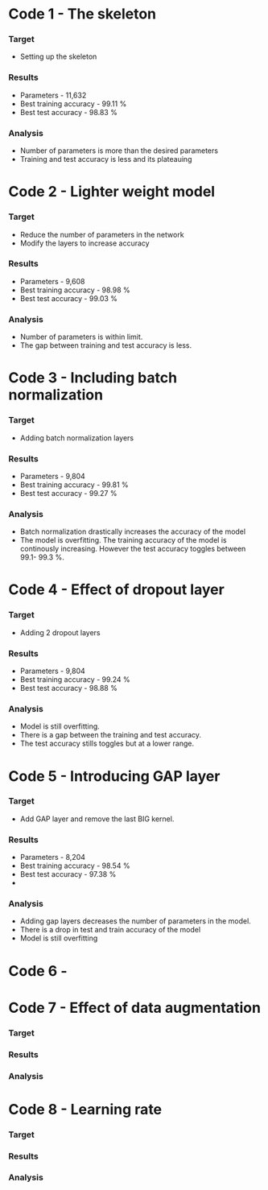 # Code 1 - The skeleton
### **Target** 
- Setting up the skeleton 
### **Results** 
- Parameters - 11,632
- Best training accuracy - 99.11 \%
- Best test accuracy - 98.83 \% <br/>
### **Analysis**
- Number of parameters is more than the desired parameters
- Training and test accuracy is less and its plateauing <br/>

# Code 2 - Lighter weight model
### **Target**
- Reduce the number of parameters in the network
- Modify the layers to increase accuracy
### **Results**
- Parameters - 9,608
- Best training accuracy - 98.98 \%
- Best test accuracy - 99.03 \% <br/>
### **Analysis**
- Number of parameters is within limit.
- The gap between training and test accuracy is less.<br/>

# Code 3 - Including batch normalization
### **Target**
- Adding batch normalization layers
### **Results**
- Parameters - 9,804
- Best training accuracy - 99.81 \%
- Best test accuracy - 99.27 \% <br/>
### **Analysis**
- Batch normalization drastically increases the accuracy of the model
- The model is overfitting. The training accuracy of the model is continously increasing. However the test accuracy toggles between 99.1- 99.3 \%.

# Code 4 -  Effect of dropout layer
### **Target**
- Adding 2 dropout layers
### **Results**
- Parameters - 9,804
- Best training accuracy - 99.24 \%
- Best test accuracy - 98.88 \% <br/>
### **Analysis**
- Model is still overfitting. 
- There is a gap between the training and test accuracy.
- The test accuracy stills toggles but at a lower range.

# Code 5 -  Introducing GAP layer
### **Target**
- Add GAP layer and remove the last BIG kernel.
### **Results**
- Parameters - 8,204
- Best training accuracy - 98.54 \%
- Best test accuracy - 97.38 \% <br/>
- 
### **Analysis**
- Adding gap layers decreases the number of parameters in the model.
- There is a drop in test and train accuracy of the model
- Model is still overfitting

# Code 6 - 

# Code 7 -  Effect of data augmentation
### **Target**

### **Results**

### **Analysis**

# Code 8 -  Learning rate
### **Target**

### **Results**

### **Analysis**


